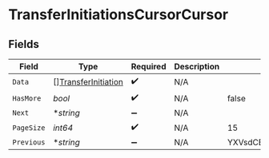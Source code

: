 # TransferInitiationsCursorCursor


## Fields

| Field                                                             | Type                                                              | Required                                                          | Description                                                       | Example                                                           |
| ----------------------------------------------------------------- | ----------------------------------------------------------------- | ----------------------------------------------------------------- | ----------------------------------------------------------------- | ----------------------------------------------------------------- |
| `Data`                                                            | [][TransferInitiation](../../models/shared/transferinitiation.md) | :heavy_check_mark:                                                | N/A                                                               |                                                                   |
| `HasMore`                                                         | *bool*                                                            | :heavy_check_mark:                                                | N/A                                                               | false                                                             |
| `Next`                                                            | **string*                                                         | :heavy_minus_sign:                                                | N/A                                                               |                                                                   |
| `PageSize`                                                        | *int64*                                                           | :heavy_check_mark:                                                | N/A                                                               | 15                                                                |
| `Previous`                                                        | **string*                                                         | :heavy_minus_sign:                                                | N/A                                                               | YXVsdCBhbmQgYSBtYXhpbXVtIG1heF9yZXN1bHRzLol=                      |